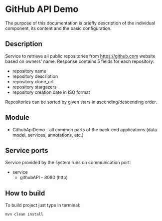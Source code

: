# GitHub API Demo
The purpose of this documentation is briefly description of the individual component, its content and the basic configuration.


## Description
Service to retrieve all public repositories from https://github.com website based on owners' name.
Response contains 5 fields for each repository:
* repository name
* repository description
* repository clone_url
* repository stargazers
* repository creation date in ISO format

Repositories can be sorted by given stars in ascending/descending order.


## Module
* GithubApiDemo - all common parts of the back-end applications (data model, services, annotations, etc.) 


## Service ports
Service provided by the system runs on communication port:
* service
    * githubAPI - 8080 (http)

## How to build
To build project just type in terminal:
```
mvn clean install
```